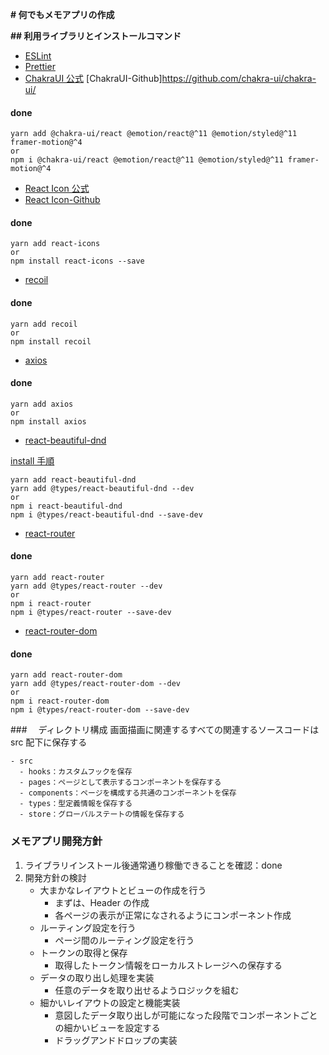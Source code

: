 **# 何でもメモアプリの作成**

**## 利用ライブラリとインストールコマンド**

- [ESLint](https://github.com/eslint/eslint)
- [Prettier](https://github.com/prettier/prettier)
- [ChakraUI 公式](https://chakra-ui.com/)
  [ChakraUI-Github]https://github.com/chakra-ui/chakra-ui/

#### done

```
yarn add @chakra-ui/react @emotion/react@^11 @emotion/styled@^11 framer-motion@^4
or
npm i @chakra-ui/react @emotion/react@^11 @emotion/styled@^11 framer-motion@^4
```

- [React Icon 公式](https://react-icons.github.io/react-icons)
- [React Icon-Github](https://github.com/react-icons/react-icons)

#### done

```
yarn add react-icons
or
npm install react-icons --save
```

- [recoil](https://github.com/facebookexperimental/Recoil)

#### done

```
yarn add recoil
or
npm install recoil
```

- [axios](https://github.com/axios/axios)

#### done

```
yarn add axios
or
npm install axios
```

- [react-beautiful-dnd](https://github.com/atlassian/react-beautiful-dnd)

[install 手順](https://github.com/atlassian/react-beautiful-dnd/blob/master/docs/about/installation.md)

```
yarn add react-beautiful-dnd
yarn add @types/react-beautiful-dnd --dev
or
npm i react-beautiful-dnd
npm i @types/react-beautiful-dnd --save-dev
```

- [react-router](https://github.com/remix-run/react-router)

#### done

```
yarn add react-router
yarn add @types/react-router --dev
or
npm i react-router
npm i @types/react-router --save-dev
```

- [react-router-dom](https://github.com/remix-run/react-router)

#### done

```
yarn add react-router-dom
yarn add @types/react-router-dom --dev
or
npm i react-router-dom
npm i @types/react-router-dom --save-dev
```

###　 ディレクトリ構成
画面描画に関連するすべての関連するソースコードは src 配下に保存する

```
- src
  - hooks：カスタムフックを保存
  - pages：ページとして表示するコンポーネントを保存する
  - components：ページを構成する共通のコンポーネントを保存
  - types：型定義情報を保存する
  - store：グローバルステートの情報を保存する
```

### メモアプリ開発方針

1. ライブラリインストール後通常通り稼働できることを確認：done
2. 開発方針の検討
   - 大まかなレイアウトとビューの作成を行う
     - まずは、Header の作成
     - 各ページの表示が正常になされるようにコンポーネント作成
   - ルーティング設定を行う
     - ページ間のルーティング設定を行う
   - トークンの取得と保存
     - 取得したトークン情報をローカルストレージへの保存する
   - データの取り出し処理を実装
     - 任意のデータを取り出せるようロジックを組む
   - 細かいレイアウトの設定と機能実装
     - 意図したデータ取り出しが可能になった段階でコンポーネントごとの細かいビューを設定する
     - ドラッグアンドドロップの実装

